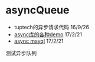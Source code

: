 # asyncQueue
- tuptech的异步请求代码  16/9/26
- [async库的各种demo](http://blog.fens.me/nodejs-async/) 17/2/21
- [async msyql](http://blog.fens.me/nodejs-mysql-intro/) 17/2/21

测试异步队列
